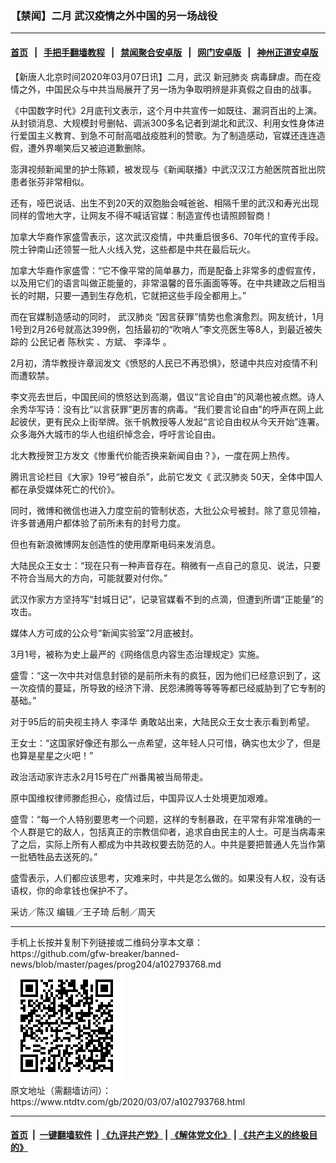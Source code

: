 ### 【禁闻】二月 武汉疫情之外中国的另一场战役
------------------------

#### [首页](https://github.com/gfw-breaker/banned-news/blob/master/README.md) &nbsp;&nbsp;|&nbsp;&nbsp; [手把手翻墙教程](https://github.com/gfw-breaker/guides/wiki) &nbsp;&nbsp;|&nbsp;&nbsp; [禁闻聚合安卓版](https://github.com/gfw-breaker/bn-android) &nbsp;&nbsp;|&nbsp;&nbsp; [网门安卓版](https://github.com/oGate2/oGate) &nbsp;&nbsp;|&nbsp;&nbsp; [神州正道安卓版](https://github.com/SzzdOgate/update) 



<div><div class="post_content" itemprop="articleBody">
 <p>
  【新唐人北京时间2020年03月07日讯】二月，武汉
  <ok href="https://www.ntdtv.com/gb/新冠肺炎.htm">
   新冠肺炎
  </ok>
  病毒肆虐。而在疫情之外，中国民众与中共当局展开了另一场为争取明辨是非真假之自由的战事。
 </p>
 <p>
  《中国数字时代》2月底刊文表示，这个月中共宣传一如既往、漏洞百出的上演。从封锁消息、大规模封号删帖、调派300多名记者到湖北和武汉、利用女性身体进行爱国主义教育、到急不可耐高唱战疫胜利的赞歌。为了制造感动，官媒还连连造假，遭外界嘲笑后又被迫道歉删除。
 </p>
 <p>
  澎湃视频新闻里的护士陈颖，被发现与《新闻联播》中武汉汉江方舱医院首批出院患者张芬非常相似。
 </p>
 <p>
  还有，哑巴说话、出生不到20天的双胞胎会喊爸爸、相隔千里的武汉和寿光出现同样的雪地大字，让网友不得不喊话官媒：制造宣传也请照顾智商！
 </p>
 <p>
  加拿大华裔作家盛雪表示，这次武汉疫情，中共重启很多6、70年代的宣传手段。院士钟南山还领誓一批人火线入党，这些都是中共在最后玩火。
 </p>
 <p>
  加拿大华裔作家盛雪：“它不像平常的简单暴力，而是配备上非常多的虚假宣传，以及用它们的语言叫做正能量的，非常温馨的音乐画面等等。在中共建政之后相当长的时期，只要一遇到生存危机，它就把这些手段全都用上。”
 </p>
 <p>
  而在官媒制造感动的同时，
  <ok href="https://www.ntdtv.com/gb/武汉肺炎.htm">
   武汉肺炎
  </ok>
  “因言获罪”情势也愈演愈烈。网友统计，1月1号到2月26号就高达399例，包括最初的“吹哨人”李文亮医生等8人，到最近被失踪的
  <ok href="https://www.ntdtv.com/gb/公民记者.htm">
   公民记者
  </ok>
  <ok href="https://www.ntdtv.com/gb/陈秋实.htm">
   陈秋实
  </ok>
  、方斌、
  <ok href="https://www.ntdtv.com/gb/李泽华.htm">
   李泽华
  </ok>
  。
 </p>
 <p>
  2月初，清华教授许章润发文《愤怒的人民已不再恐惧》，怒谴中共应对疫情不利而遭软禁。
 </p>
 <p>
  李文亮去世后，中国民间的愤怒达到高潮，倡议“言论自由”的风潮也被点燃。诗人余秀华写诗：没有比“以言获罪”更厉害的病毒。“我们要言论自由”的呼声在网上此起彼伏，更有民众上街举牌。张千帆教授等人发起“言论自由权从今天开始”连署。众多海外大城市的华人也组织悼念会，呼吁言论自由。
 </p>
 <p>
  北大教授贺卫方发文《惨重代价能否换来新闻自由？》，一度在网上热传。
 </p>
 <p>
  腾讯言论栏目《大家》19号“被自杀”，此前它发文《
  <ok href="https://www.ntdtv.com/gb/武汉肺炎.htm">
   武汉肺炎
  </ok>
  50天，全体中国人都在承受媒体死亡的代价》。
 </p>
 <p>
  同时，微博和微信也进入力度空前的管制状态，大批公众号被封。除了意见领袖，许多普通用户都体验了前所未有的封号力度。
 </p>
 <p>
  但也有新浪微博网友创造性的使用摩斯电码来发消息。
 </p>
 <p>
  大陆民众王女士：“现在只有一种声音存在。稍微有一点自己的意见、说法，只要不符合当局大的方向，可能就要对付你。”
 </p>
 <p>
  武汉作家方方坚持写“封城日记”，记录官媒看不到的点滴，但遭到所谓“正能量”的攻击。
 </p>
 <p>
  媒体人方可成的公众号“新闻实验室”2月底被封。
 </p>
 <p>
  3月1号，被称为史上最严的《网络信息内容生态治理规定》实施。
 </p>
 <p>
  盛雪：“这一次中共对信息封锁的是前所未有的疯狂，因为他们已经意识到了，这一次疫情的蔓延，所导致的经济下滑、民怨沸腾等等等等都已经威胁到了它专制的基础。”
 </p>
 <p>
  对于95后的前央视主持人
  <ok href="https://www.ntdtv.com/gb/李泽华.htm">
   李泽华
  </ok>
  勇敢站出来，大陆民众王女士表示看到希望。
 </p>
 <p>
  王女士：“这国家好像还有那么一点希望，这年轻人只可惜，确实也太少了，但是也算是星星之火吧！”
 </p>
 <p>
  政治活动家许志永2月15号在广州番禺被当局带走。
 </p>
 <p>
  原中国维权律师滕彪担心，疫情过后，中国异议人士处境更加艰难。
 </p>
 <p>
  盛雪：“每一个人特别要思考一个问题，这样的专制暴政，在平常有非常准确的一个人群是它的敌人，包括真正的宗教信仰者，追求自由民主的人士。可是当病毒来了之后，实际上所有人都成为中共政权要去防范的人。中共是要把普通人先当作第一批牺牲品去送死的。”
 </p>
 <p>
  盛雪表示，人们都应该思考，灾难来时，中共是怎么做的。如果没有人权，没有话语权，你的命拿钱也保护不了。
 </p>
 <p>
  采访／陈汉 编辑／王子琦 后制／周天
 </p>
 <div class="single_ad">
 </div>
</div>
</div>
<hr/>
手机上长按并复制下列链接或二维码分享本文章：<br/>
https://github.com/gfw-breaker/banned-news/blob/master/pages/prog204/a102793768.md <br/>
<a href='https://github.com/gfw-breaker/banned-news/blob/master/pages/prog204/a102793768.md'><img src='https://github.com/gfw-breaker/banned-news/blob/master/pages/prog204/a102793768.md.png'/></a> <br/>
原文地址（需翻墙访问）：https://www.ntdtv.com/gb/2020/03/07/a102793768.html


------------------------
#### [首页](https://github.com/gfw-breaker/banned-news/blob/master/README.md) &nbsp;|&nbsp; [一键翻墙软件](https://github.com/gfw-breaker/nogfw/blob/master/README.md) &nbsp;| [《九评共产党》](https://github.com/gfw-breaker/9ping.md/blob/master/README.md#九评之一评共产党是什么) | [《解体党文化》](https://github.com/gfw-breaker/jtdwh.md/blob/master/README.md) | [《共产主义的终极目的》](https://github.com/gfw-breaker/gczydzjmd.md/blob/master/README.md)


<img src='http://gfw-breaker.win/banned-news/pages/prog204/a102793768.md' width='0px' height='0px'/>